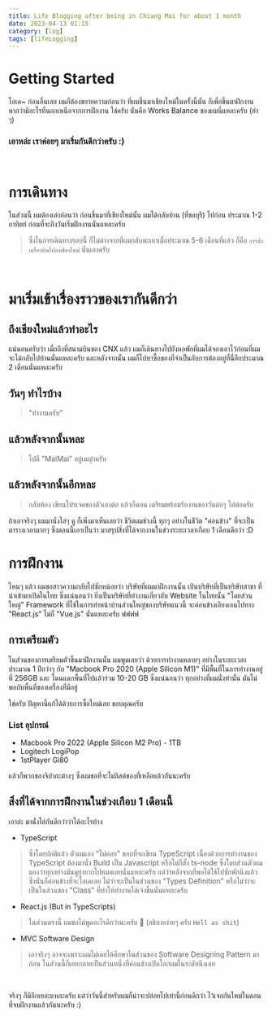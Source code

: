 ```yaml
---
title: Life Blogging after being in Chiang Mai for about 1 month
date: 2023-04-13 01:15
category: [log]
tags: [lifeLogging]
---
```


# Getting Started
โอเค~ ก่อนอื่นเลย ผมก็ต้องขยายความก่อนว่า ที่ผมขึ้นมาเชียงใหม่ในครั้งนี้นั้น ก็เพื่อขึ้นมาฝึกงาน หากว่ามีอะไรที่นอกเหนือจากการฝึกงาน ใช่ครับ นั่นคือ Works Balance ของผมนี่แหละครับ (ฮ่า ๆ)

### เอาหล่ะ เราค่อยๆ มาเริ่มกันดีกว่าครับ :)
<br />

# การเดินทาง
ในส่วนนี้ ผมต้องเล่าก่อนว่า ก่อนขึ้นมาที่เชียงใหม่นั้น ผมได้กลับบ้าน (ที่ชลบุรี) ไปก่อน ประมาณ 1-2 อาทิตย์ ก่อนที่จะถึงวันเริ่มฝึกงานนั่นแหละครับ 

> ซึ่งในการเดินทางรอบนี้ ก็ไม่ต่างจากที่ผมกลับพะเยาเมื่อประมาณ 5-6 เดือนที่แล้ว ก็คือ `การนั่งเครื่องบินไปลงเชียงใหม่` นั่นเองครับ

<br />

# มาเริ่มเข้าเรื่องราวของเรากันดีกว่า
## ถึงเชียงใหม่แล้วทำอะไร
แน่นอนครับว่า เมื่อถึงที่สนามบินของ CNX แล้ว ผมก็เดินทางไปยังหอพักที่ผมได้จองเอาไว้ก่อนที่ผมจะได้กลับไปบ้านนั่นแหละครับ และหลังจากนั้น ผมก็ไปหาซื้อของที่จำเป็นกับการต้องอยู่ที่นี่อีกประมาณ 2 เดือนนั่นแหละครับ

## วันๆ ทำไรบ้าง
> "ทำงานครับ"

## แล้วหลังจากนั้นหละ
> ไปตี "MaiMai" อยู่เมญ่าครับ

## แล้วหลังจากนั้นอีกหละ
> กลับห้อง เขียนโปรเจคของตัวเองต่อ แล้วก็นอน เตรียมพร้อมรับงานของวันต่อๆ ไปต่อครับ

ถ้าเอาจริงๆ ผมมานั่งไล่ๆ ดู ก็เพิ่งมาเห็นเลยว่า ชีวิตผมช่วงนี้ ทุกๆ อย่างในชีวิต "ค่อนข้าง" ที่จะเป็นตารางเวลามากๆ ซึ่งตอนนี้เอาเป็นว่า มาสรุปสิ่งที่ได้จากงานในช่วงระยะเวลาเกือบ 1 เดือนดีกว่า :D

# การฝึกงาน
ไหนๆ แล้ว ผมขอสาวความกลับไปซักหน่อยว่า บริษัทที่ผมมาฝึกงานนั้น เป้นบริษัทที่เป็นบริษัทสาขา ที่นำเข้ามาเปิดในไทย ซึ่งแน่นอนว่า ยิ่งเป็นบริษัทที่ทำงานเกี่ยวกับ Website ในไทยนั้น "โดยส่วนใหญ่" Framework ที่ใช้ในการทำหน้าบ้านส่วนใหญ่ของบริษัทแนวนี้ จะค่อนข้างเอียงเอนไปทาง "React.js" ไม่ก็ "Vue.js" นั่นแหละครับ ฟฟฟฟ

## การเตรียมตัว
ในส่วนของการเตรียมตัวขึ้นมาฝึกงานนั้น ผมพูดเลยว่า ด้วยการทำงานหลายๆ อย่างในระยะเวลาประมาณ 1 ปีกว่าๆ กับ "Macbook Pro 2020 (Apple Silicon M1)" ที่มีพื้นที่ในการทำงานอยู่ที่ 256GB และ โดนแดกพื้นที่ไปแล้วร่วม 10-20 GB ซึ่งแน่นอนว่า ทุกอย่างที่ผมนั่งทำนั้น มันไม่พอกับพื้นที่ของเครื่องที่มีอยู่

ใช่ครับ ปัญหานี้แก้ได้ด้วยการซื้อใหม่เลย ขอบคุณครับ

### List อุปกรณ์
- Macbook Pro 2022 (Apple Silicon M2 Pro) - 1TB
- Logitech LogiPop
- 1stPlayer Gi80

แล้วก็พวกของจิปาถะต่างๆ ซึ่งผมขอที่จะไม่ลิสต์ของที่เหลือแล้วกันนะครับ

## สิ่งที่ได้จากการฝึกงานในช่วงเกือบ 1 เดือนนี้
เอาล่ะ มานั่งไล่กันดีกว่าว่าได้อะไรบ้าง

- TypeScript
> ซึ่งโดยปกติแล้ว ตัวผมเอง "ไม่ค่อย" ชอบที่จะเขียน TypeScript เนื่องด้วยการทำงานของ TypeScript ต้องมานั่ง Build เป็น Javascript หรือไม่ก็สั่ง ts-node ซึ่งโดยส่วนตัวผมมองว่าทุกอย่างมันดูยุ่งยากไปหมดเลยนั่นแหละครับ แต่ว่าหลังจากที่พอได้ใช้ไปซักพักนึงแล้ว ซึ่งนั่นก็ค่อนข้างที่จะโอเคเลย ไม่ว่าจะเป็นในส่วนของ "Types Definition" หรือไม่ว่าจะเป็นในส่วนของ "Class" ที่ทำให้ทำงานได้เจ๋งขึ้นนั่นแหละครับ

- React.js (But in TypeScripts)
> ในส่วนตรงนี้ ผมขอไม่พูดอะไรดีกว่านะครับ 🥲 (อธิบายง่ายๆ ครับ `Hell as shit`)

- MVC Software Design
> เอาจริงๆ อาจจะเพราะผมไม่เคยได้ศึกษาในส่วนของ Software Designing Pattern มาก่อน ในส่วนนี้ก็เลยกลายเป็นส่วนหนึ่งที่ค่อนข้างเปิดโลกผมในระดับนึงเลย

<br />

จริงๆ ก็มีอีกเยอะแหละครับ แต่ว่าวันนี้สำหรับผมก็น่าจะปล่อยไปเท่านี้ก่อนดีกว่า ไว้เจอกันใหม่ในตอนที่จบฝึกงานแล้วกันนะครับ :)